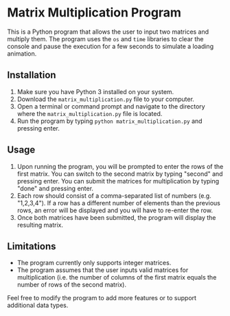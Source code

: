 # Matrix Multiplication Program

This is a Python program that allows the user to input two matrices and multiply them. The program uses the `os` and `time` libraries to clear the console and pause the execution for a few seconds to simulate a loading animation.

## Installation

1. Make sure you have Python 3 installed on your system.
2. Download the `matrix_multiplication.py` file to your computer.
3. Open a terminal or command prompt and navigate to the directory where the `matrix_multiplication.py` file is located.
4. Run the program by typing `python matrix_multiplication.py` and pressing enter.

## Usage

1. Upon running the program, you will be prompted to enter the rows of the first matrix. You can switch to the second matrix by typing "second" and pressing enter. You can submit the matrices for multiplication by typing "done" and pressing enter.
2. Each row should consist of a comma-separated list of numbers (e.g. "1,2,3,4"). If a row has a different number of elements than the previous rows, an error will be displayed and you will have to re-enter the row.
3. Once both matrices have been submitted, the program will display the resulting matrix.

## Limitations

- The program currently only supports integer matrices.
- The program assumes that the user inputs valid matrices for multiplication (i.e. the number of columns of the first matrix equals the number of rows of the second matrix).

Feel free to modify the program to add more features or to support additional data types.
